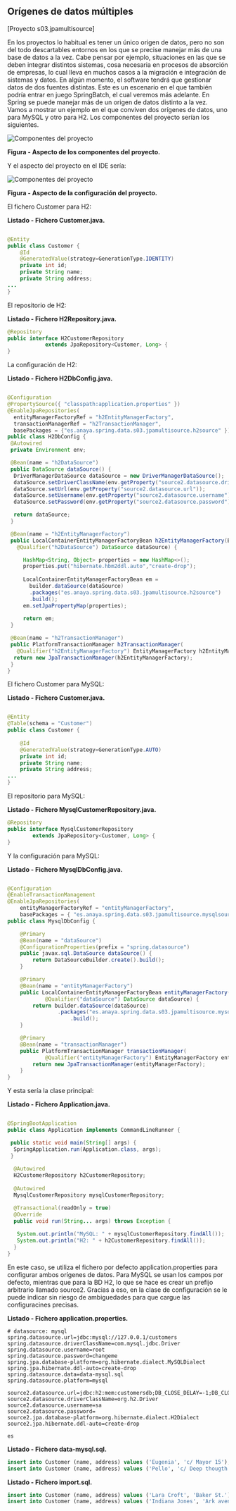 ## Orígenes de datos múltiples
[Proyecto s03.jpamultisource]

En los proyectos lo habitual es tener un único origen de datos, pero no son del todo descartables entornos en los que se precise manejar más de una base de datos a la vez. Cabe pensar por ejemplo, situaciones en las que se deben integrar distintos sistemas, cosa necesaria en procesos de absorción de empresas, lo cual lleva en muchos casos a la migración e integración de sistemas y datos. En algún momento, el software tendrá que gestionar datos de dos fuentes distintas. Este es un escenario en el que también podría entrar en juego SpringBatch, el cual veremos más adelante.
En Spring se puede manejar más de un origen de datos distinto a la vez. Vamos a mostrar un ejemplo en el que conviven dos orígenes de datos, uno para MySQL y otro para H2. Los componentes del proyecto serían los siguientes.

![Componentes del proyecto](s03.jpamultisource.png)

**Figura - Aspecto de los componentes  del proyecto.**

Y el aspecto del proyecto en el IDE sería:

![Componentes del proyecto](s03.jpamultisource.project.png)

**Figura - Aspecto de la configuración del proyecto.**

El fichero Customer para H2:

**Listado - Fichero Customer.java.**

```java

@Entity
public class Customer {
    @Id
    @GeneratedValue(strategy=GenerationType.IDENTITY)
    private int id;
    private String name;
    private String address;
...
}
```

El repositorio de H2:

**Listado - Fichero H2Repository.java.**

```java
@Repository
public interface H2CustomerRepository 
			extends JpaRepository<Customer, Long> {
}
```
La configuración de H2:

**Listado - Fichero H2DbConfig.java.**

```java

@Configuration
@PropertySource({ "classpath:application.properties" })
@EnableJpaRepositories(
  entityManagerFactoryRef = "h2EntityManagerFactory", 
  transactionManagerRef = "h2TransactionManager", 
  basePackages = {"es.anaya.spring.data.s03.jpamultisource.h2source" })
public class H2DbConfig {
 @Autowired
 private Environment env;

 @Bean(name = "h2DataSource")
 public DataSource dataSource() {
  DriverManagerDataSource dataSource = new DriverManagerDataSource();
  dataSource.setDriverClassName(env.getProperty("source2.datasource.driverClassName"));
  dataSource.setUrl(env.getProperty("source2.datasource.url"));
  dataSource.setUsername(env.getProperty("source2.datasource.username"));
  dataSource.setPassword(env.getProperty("source2.datasource.password"));

  return dataSource;
 }

 @Bean(name = "h2EntityManagerFactory")
 public LocalContainerEntityManagerFactoryBean h2EntityManagerFactory(EntityManagerFactoryBuilder builder,
   @Qualifier("h2DataSource") DataSource dataSource) {

     HashMap<String, Object> properties = new HashMap<>();
     properties.put("hibernate.hbm2ddl.auto","create-drop");
     
     LocalContainerEntityManagerFactoryBean em = 
       builder.dataSource(dataSource)
       .packages("es.anaya.spring.data.s03.jpamultisource.h2source")
       .build(); 
     em.setJpaPropertyMap(properties);
     
     return em;
 }

 @Bean(name = "h2TransactionManager")
 public PlatformTransactionManager h2TransactionManager(
   @Qualifier("h2EntityManagerFactory") EntityManagerFactory h2EntityManagerFactory) {
  return new JpaTransactionManager(h2EntityManagerFactory);
 }
}

```
El fichero Customer para MySQL:

**Listado - Fichero Customer.java.**

```java

@Entity
@Table(schema = "Customer")
public class Customer {
 
    @Id
	@GeneratedValue(strategy=GenerationType.AUTO)
    private int id;
    private String name;
    private String address;
...
}
```

El repositorio para MySQL:

**Listado - Fichero MysqlCustomerRepository.java.**

```java
@Repository
public interface MysqlCustomerRepository 
		extends JpaRepository<Customer, Long> {
}
```

Y la configuración para MySQL:

**Listado - Fichero MysqlDbConfig.java.**

```java

@Configuration
@EnableTransactionManagement
@EnableJpaRepositories(
	entityManagerFactoryRef = "entityManagerFactory", 
	basePackages = { "es.anaya.spring.data.s03.jpamultisource.mysqlsource" })
public class MysqlDbConfig {

	@Primary
	@Bean(name = "dataSource")
	@ConfigurationProperties(prefix = "spring.datasource")
	public javax.sql.DataSource dataSource() {
		return DataSourceBuilder.create().build();
	}

	@Primary
	@Bean(name = "entityManagerFactory")
	public LocalContainerEntityManagerFactoryBean entityManagerFactory(EntityManagerFactoryBuilder builder,
			@Qualifier("dataSource") DataSource dataSource) {
		return builder.dataSource(dataSource)
				.packages("es.anaya.spring.data.s03.jpamultisource.mysqlsource")
					.build();
	}

	@Primary
	@Bean(name = "transactionManager")
	public PlatformTransactionManager transactionManager(
			@Qualifier("entityManagerFactory") EntityManagerFactory entityManagerFactory) {
		return new JpaTransactionManager(entityManagerFactory);
	}
}
```

Y esta sería la clase principal:

**Listado - Fichero Application.java.**

```java

@SpringBootApplication
public class Application implements CommandLineRunner {

 public static void main(String[] args) {
  SpringApplication.run(Application.class, args);
 }
 
  @Autowired
  H2CustomerRepository h2CustomerRepository;
  
  @Autowired
  MysqlCustomerRepository mysqlCustomerRepository;

  @Transactional(readOnly = true)
  @Override
  public void run(String... args) throws Exception {
    
   System.out.println("MySQL: " + mysqlCustomerRepository.findAll());
   System.out.println("H2: " + h2CustomerRepository.findAll());
  }
}
```

En este caso, se utiliza el fichero por defecto application.properties para configurar ambos orígenes de datos. Para MySQL se usan los campos por defecto, mientras que para la BD H2, lo que se hace es crear un prefijo arbitrario llamado source2. Gracias a eso, en la clase de configuración se le puede indicar sin riesgo de ambiguedades para que cargue las configuracines precisas.

**Listado - Fichero application.properties.**

```properties
# datasource: mysql
spring.datasource.url=jdbc:mysql://127.0.0.1/customers
spring.datasource.driverClassName=com.mysql.jdbc.Driver
spring.datasource.username=root
spring.datasource.password=changeme
spring.jpa.database-platform=org.hibernate.dialect.MySQLDialect
spring.jpa.hibernate.ddl-auto=create-drop
spring.datasource.data=data-mysql.sql
spring.datasource.platform=mysql

source2.datasource.url=jdbc:h2:mem:customersdb;DB_CLOSE_DELAY=-1;DB_CLOSE_ON_EXIT=FALSE
source2.datasource.driverClassName=org.h2.Driver
source2.datasource.username=sa
source2.datasource.password=
source2.jpa.database-platform=org.hibernate.dialect.H2Dialect
source2.jpa.hibernate.ddl-auto=create-drop

es
```

**Listado - Fichero data-mysql.sql.**

```sql
insert into Customer (name, address) values ('Eugenia', 'c/ Mayor 15');
insert into Customer (name, address) values ('Pello', 'c/ Deep thougth 42');
```

**Listado - Fichero import.sql.**

```sql
insert into Customer (name, address) values ('Lara Croft', 'Baker St.');
insert into Customer (name, address) values ('Indiana Jones', 'Ark avenue 42');
```
